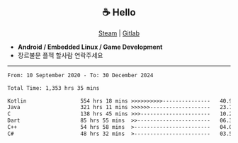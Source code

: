 <h2 align="center"> ☕ Hello </h2>

<p align="center">
  <a href="https://steamcommunity.com/id/Niforances/">Steam</a> |
  <a href="https://gitlab.com/niforances">Gitlab</a>
</p>

 - **Android / Embedded Linux / Game Development**
 - 장르불문 플젝 할사람 연락주세요

------

<!--START_SECTION:waka-->

```txt
From: 10 September 2020 - To: 30 December 2024

Total Time: 1,353 hrs 35 mins

Kotlin                 554 hrs 18 mins >>>>>>>>>>---------------   40.95 %
Java                   321 hrs 11 mins >>>>>>-------------------   23.73 %
C                      138 hrs 45 mins >>>----------------------   10.25 %
Dart                   85 hrs 55 mins  >>-----------------------   06.35 %
C++                    54 hrs 58 mins  >------------------------   04.06 %
C#                     48 hrs 32 mins  >------------------------   03.59 %
```

<!--END_SECTION:waka-->
